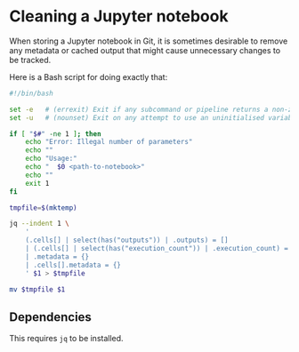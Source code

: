 # Cleaning a Jupyter notebook

When storing a Jupyter notebook in Git, it is sometimes desirable to remove any metadata or cached output that might cause unnecessary changes to be tracked.

Here is a Bash script for doing exactly that:

```bash
#!/bin/bash

set -e   # (errexit) Exit if any subcommand or pipeline returns a non-zero status
set -u   # (nounset) Exit on any attempt to use an uninitialised variable

if [ "$#" -ne 1 ]; then
    echo "Error: Illegal number of parameters"
    echo ""
    echo "Usage:"
    echo "  $0 <path-to-notebook>"
    echo ""
    exit 1
fi

tmpfile=$(mktemp)

jq --indent 1 \
    '
    (.cells[] | select(has("outputs")) | .outputs) = []
    | (.cells[] | select(has("execution_count")) | .execution_count) = null
    | .metadata = {}
    | .cells[].metadata = {}
    ' $1 > $tmpfile

mv $tmpfile $1
```

## Dependencies

This requires `jq` to be installed.
